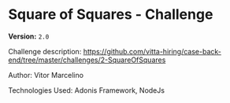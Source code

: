 # Square of Squares - Challenge
**Version:** `2.0`

Challenge description: https://github.com/vitta-hiring/case-back-end/tree/master/challenges/2-SquareOfSquares

Author: Vitor Marcelino

Technologies Used: Adonis Framework, NodeJs
